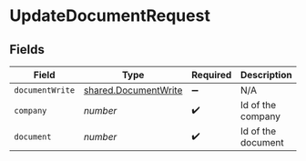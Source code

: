 # UpdateDocumentRequest


## Fields

| Field                                                        | Type                                                         | Required                                                     | Description                                                  |
| ------------------------------------------------------------ | ------------------------------------------------------------ | ------------------------------------------------------------ | ------------------------------------------------------------ |
| `documentWrite`                                              | [shared.DocumentWrite](../../models/shared/documentwrite.md) | :heavy_minus_sign:                                           | N/A                                                          |
| `company`                                                    | *number*                                                     | :heavy_check_mark:                                           | Id of the company                                            |
| `document`                                                   | *number*                                                     | :heavy_check_mark:                                           | Id of the document                                           |